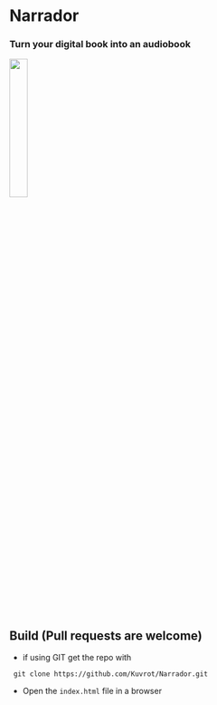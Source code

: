 # Narrador
### Turn your digital book into an audiobook
<img src="https://github.com/user-attachments/assets/f9377008-ae6b-4259-a20d-86a587e72d3a" width=25% height=25%>

 ## Build (Pull requests are welcome)
* if using GIT get the repo with
 ```
  git clone https://github.com/Kuvrot/Narrador.git
 ```
* Open the `index.html` file in a browser

 

